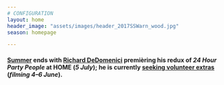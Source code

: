 ```yaml
---
# CONFIGURATION
layout: home
header_image: "assets/images/header_2017SSWarn_wood.jpg"
season: homepage

---
```

#### [Summer](/current/2017-springsummer) ends with [Richard DeDomenici](/current/2017-springsummer/redux) premièring his redux of *24 Hour Party People* at HOME (*5 July*); he is currently <a href="http://homemcr.org/opportunity/fancy-being-an-extra-in-24-hour-party-people-redux" target="_blank">seeking volunteer extras</a> (*filming 4–6 June*).
